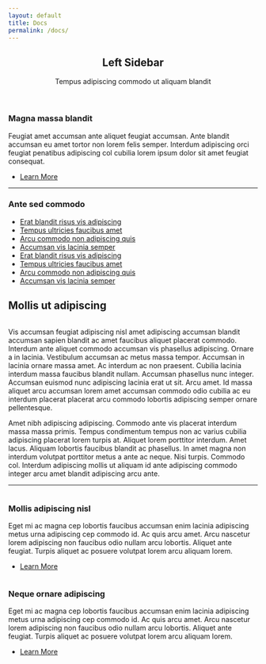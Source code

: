 ```yaml
---
layout: default
title: Docs
permalink: /docs/
---
```


<!-- Main -->
<section id="main" class="wrapper style1">
    <header class="major">
        <h2>Left Sidebar</h2>
        <p>Tempus adipiscing commodo ut aliquam blandit</p>
    </header>
    <div class="container">
        <div class="row">
            <div class="4u">
                <section>
                    <h3>Magna massa blandit</h3>
                    <p>Feugiat amet accumsan ante aliquet feugiat accumsan. Ante blandit accumsan eu amet tortor non lorem felis semper. Interdum adipiscing orci feugiat penatibus adipiscing col cubilia lorem ipsum dolor sit amet feugiat consequat.</p>
                    <ul class="actions">
                        <li><a href="#" class="button alt">Learn More</a></li>
                    </ul>
                </section>
                <hr />
                <section>
                    <h3>Ante sed commodo</h3>
                    <ul class="alt">
                        <li><a href="#">Erat blandit risus vis adipiscing</a></li>
                        <li><a href="#">Tempus ultricies faucibus amet</a></li>
                        <li><a href="#">Arcu commodo non adipiscing quis</a></li>
                        <li><a href="#">Accumsan vis lacinia semper</a></li>
                        <li><a href="#">Erat blandit risus vis adipiscing</a></li>
                        <li><a href="#">Tempus ultricies faucibus amet</a></li>
                        <li><a href="#">Arcu commodo non adipiscing quis</a></li>
                        <li><a href="#">Accumsan vis lacinia semper</a></li>
                    </ul>
                </section>
            </div>
            <div class="8u skel-cell-important">
                <section>
                    <h2>Mollis ut adipiscing</h2>
                    <a href="#" class="image fit"><img src="images/pic03.jpg" alt="" /></a>
                    <p>Vis accumsan feugiat adipiscing nisl amet adipiscing accumsan blandit accumsan sapien blandit ac amet faucibus aliquet placerat commodo. Interdum ante aliquet commodo accumsan vis phasellus adipiscing. Ornare a in lacinia. Vestibulum accumsan ac metus massa tempor. Accumsan in lacinia ornare massa amet. Ac interdum ac non praesent. Cubilia lacinia interdum massa faucibus blandit nullam. Accumsan phasellus nunc integer. Accumsan euismod nunc adipiscing lacinia erat ut sit. Arcu amet. Id massa aliquet arcu accumsan lorem amet accumsan commodo odio cubilia ac eu interdum placerat placerat arcu commodo lobortis adipiscing semper ornare pellentesque.</p>
                    <p>Amet nibh adipiscing adipiscing. Commodo ante vis placerat interdum massa massa primis. Tempus condimentum tempus non ac varius cubilia adipiscing placerat lorem turpis at. Aliquet lorem porttitor interdum. Amet lacus. Aliquam lobortis faucibus blandit ac phasellus. In amet magna non interdum volutpat porttitor metus a ante ac neque. Nisi turpis. Commodo col. Interdum adipiscing mollis ut aliquam id ante adipiscing commodo integer arcu amet blandit adipiscing arcu ante.</p>
                </section>
            </div>
        </div>
        <hr class="major" />
        <div class="row">
            <div class="6u">
                <section class="special">
                    <a href="#" class="image fit"><img src="images/pic01.jpg" alt="" /></a>
                    <h3>Mollis adipiscing nisl</h3>
                    <p>Eget mi ac magna cep lobortis faucibus accumsan enim lacinia adipiscing metus urna adipiscing cep commodo id. Ac quis arcu amet. Arcu nascetur lorem adipiscing non faucibus odio nullam arcu lobortis. Aliquet ante feugiat. Turpis aliquet ac posuere volutpat lorem arcu aliquam lorem.</p>
                    <ul class="actions">
                        <li><a href="#" class="button alt">Learn More</a></li>
                    </ul>
                </section>
            </div>
            <div class="6u">
                <section class="special">
                    <a href="#" class="image fit"><img src="images/pic02.jpg" alt="" /></a>
                    <h3>Neque ornare adipiscing</h3>
                    <p>Eget mi ac magna cep lobortis faucibus accumsan enim lacinia adipiscing metus urna adipiscing cep commodo id. Ac quis arcu amet. Arcu nascetur lorem adipiscing non faucibus odio nullam arcu lobortis. Aliquet ante feugiat. Turpis aliquet ac posuere volutpat lorem arcu aliquam lorem.</p>
                    <ul class="actions">
                        <li><a href="#" class="button alt">Learn More</a></li>
                    </ul>
                </section>
            </div>
        </div>
    </div>
</section>
